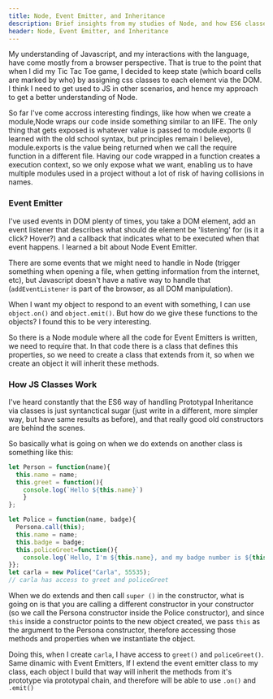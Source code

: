 ```yaml
---
title: Node, Event Emitter, and Inheritance
description: Brief insights from my studies of Node, and how ES6 classes work.
header: Node, Event Emitter, and Inheritance
---
```


My understanding of Javascript, and my interactions with the language, have come mostly from a browser perspective. That is true to the point that when I did my Tic Tac Toe game, I decided to keep state (which board cells are marked by who) by assigning css classes to each element via the DOM. I think I need to get used to JS in other scenarios, and hence my approach to get a better understanding of Node.


So far I've come accross interesting findings, like how when we create a module,Node wraps our code inside something similar to an IIFE. The only thing that gets exposed is whatever value is passed to module.exports (I learned with the old school syntax, but principles remain I believe), module.exports is the value being returned when we call the require function in a different file. Having our code wrapped in a function creates a execution context, so we only expose what we want, enabling us to have multiple modules used in a project without a lot of risk of having collisions in names.


### Event Emitter


I've used events in DOM plenty of times, you take a DOM element, add an event listener that describes what should de element be 'listening' for (is it a click? Hover?) and a callback that indicates what to be executed when that event happens. I learned a bit about Node Event Emitter.


There are some events that we might need to handle in Node (trigger something when opening a file, when getting information from the internet, etc), but Javascript doesn't have a native way to handle that (`addEventListener` is part of the browser, as all DOM manipulation).


When I want my object to respond to an event with something, I can use `object.on()` and `object.emit()`. But how do we give these functions to the objects? I found this to be very interesting.


So there is a Node module where all the code for Event Emitters is written, we need to require that. In that code there is a class that defines this properties, so we need to create a class that extends from it, so when we create an object it will inherit these methods.


### How JS Classes Work


I've heard constantly that the ES6 way of handling Prototypal Inheritance via classes is just syntanctical sugar (just write in a different, more simpler way, but have same results as before), and that really good old constructors are behind the scenes.


So basically what is going on when we do extends on another class is something like this:


```javascript
let Person = function(name){
  this.name = name;
  this.greet = function(){
    console.log(`Hello ${this.name}`)
    }
};

let Police = function(name, badge){
  Persona.call(this);
  this.name = name;
  this.badge = badge;
  this.policeGreet=function(){
    console.log(`Hello, I'm ${this.name}, and my badge number is ${this.badge}`)
}};
let carla = new Police("Carla", 55535);
// carla has access to greet and policeGreet
```


When we do extends and then call `super ()` in the constructor, what is going on is that you are calling a different constructor in your constructor (so we call the Persona constructor inside the Police constructor), and since `this` inside a constructor points to the new object created, we pass `this` as the argument to the Persona constructor, therefore accessing those methods and properties when we instantiate the object. 


Doing this, when I create `carla`, I have access to `greet()` and `policeGreet()`. Same dinamic with Event Emitters, If I extend the event emitter class to my class, each object I build that way will inherit the methods from it's prototype via prototypal chain, and therefore will be able to use `.on()` and `.emit()`
